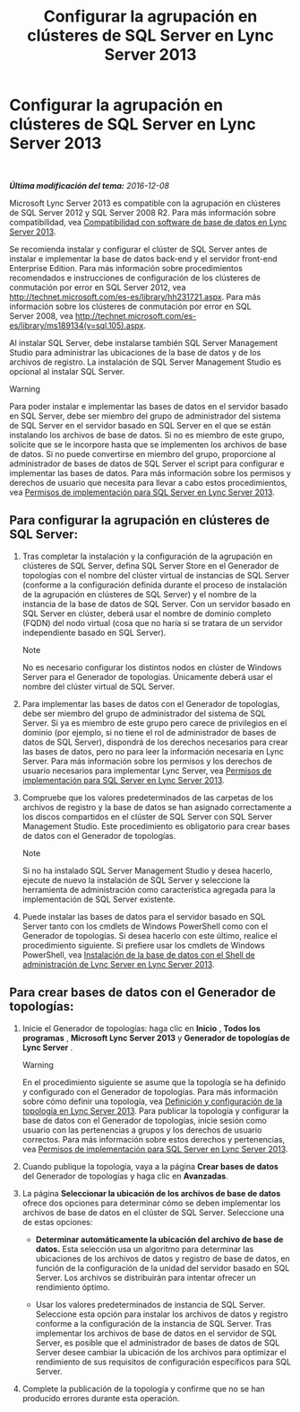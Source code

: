 ﻿---
title: Configurar la agrupación en clústeres de SQL Server en Lync Server 2013
TOCTitle: Configurar la agrupación en clústeres de SQL Server en Lync Server 2013
ms:assetid: d7b52ef1-573c-48ed-bb94-34e37b49645c
ms:mtpsurl: https://technet.microsoft.com/es-es/library/Dn383982(v=OCS.15)
ms:contentKeyID: 56559137
ms.date: 01/07/2017
mtps_version: v=OCS.15
ms.translationtype: HT
---

# Configurar la agrupación en clústeres de SQL Server en Lync Server 2013

 

_**Última modificación del tema:** 2016-12-08_

Microsoft Lync Server 2013 es compatible con la agrupación en clústeres de SQL Server 2012 y SQL Server 2008 R2. Para más información sobre compatibilidad, vea [Compatibilidad con software de base de datos en Lync Server 2013](lync-server-2013-database-software-support.md).

Se recomienda instalar y configurar el clúster de SQL Server antes de instalar e implementar la base de datos back-end y el servidor front-end Enterprise Edition. Para más información sobre procedimientos recomendados e instrucciones de configuración de los clústeres de conmutación por error en SQL Server 2012, vea <http://technet.microsoft.com/es-es/library/hh231721.aspx>. Para más información sobre los clústeres de conmutación por error en SQL Server 2008, vea <http://technet.microsoft.com/es-es/library/ms189134(v=sql.105).aspx>.

Al instalar SQL Server, debe instalarse también SQL Server Management Studio para administrar las ubicaciones de la base de datos y de los archivos de registro. La instalación de SQL Server Management Studio es opcional al instalar SQL Server.

> [!WARNING]  
> Para poder instalar e implementar las bases de datos en el servidor basado en SQL Server, debe ser miembro del grupo de administrador del sistema de SQL Server en el servidor basado en SQL Server en el que se están instalando los archivos de base de datos. Si no es miembro de este grupo, solicite que se le incorpore hasta que se implementen los archivos de base de datos. Si no puede convertirse en miembro del grupo, proporcione al administrador de bases de datos de SQL Server el script para configurar e implementar las bases de datos. Para más información sobre los permisos y derechos de usuario que necesita para llevar a cabo estos procedimientos, vea <a href="lync-server-2013-deployment-permissions-for-sql-server.md">Permisos de implementación para SQL Server en Lync Server 2013</a>.



## Para configurar la agrupación en clústeres de SQL Server:

1.  Tras completar la instalación y la configuración de la agrupación en clústeres de SQL Server, defina SQL Server Store en el Generador de topologías con el nombre del clúster virtual de instancias de SQL Server (conforme a la configuración definida durante el proceso de instalación de la agrupación en clústeres de SQL Server) y el nombre de la instancia de la base de datos de SQL Server. Con un servidor basado en SQL Server en clúster, deberá usar el nombre de dominio completo (FQDN) del nodo virtual (cosa que no haría si se tratara de un servidor independiente basado en SQL Server).
    

    > [!NOTE]
    > No es necesario configurar los distintos nodos en clúster de Windows Server para el Generador de topologías. Únicamente deberá usar el nombre del clúster virtual de SQL Server.



2.  Para implementar las bases de datos con el Generador de topologías, debe ser miembro del grupo de administrador del sistema de SQL Server. Si ya es miembro de este grupo pero carece de privilegios en el dominio (por ejemplo, si no tiene el rol de administrador de bases de datos de SQL Server), dispondrá de los derechos necesarios para crear las bases de datos, pero no para leer la información necesaria en Lync Server. Para más información sobre los permisos y los derechos de usuario necesarios para implementar Lync Server, vea [Permisos de implementación para SQL Server en Lync Server 2013](lync-server-2013-deployment-permissions-for-sql-server.md).

3.  Compruebe que los valores predeterminados de las carpetas de los archivos de registro y la base de datos se han asignado correctamente a los discos compartidos en el clúster de SQL Server con SQL Server Management Studio. Este procedimiento es obligatorio para crear bases de datos con el Generador de topologías.
    

    > [!NOTE]
    > Si no ha instalado SQL Server Management Studio y desea hacerlo, ejecute de nuevo la instalación de SQL Server y seleccione la herramienta de administración como característica agregada para la implementación de SQL Server existente.



4.  Puede instalar las bases de datos para el servidor basado en SQL Server tanto con los cmdlets de Windows PowerShell como con el Generador de topologías. Si desea hacerlo con este último, realice el procedimiento siguiente. Si prefiere usar los cmdlets de Windows PowerShell, vea [Instalación de la base de datos con el Shell de administración de Lync Server en Lync Server 2013](lync-server-2013-database-installation-using-lync-server-management-shell.md).

## Para crear bases de datos con el Generador de topologías:

1.  Inicie el Generador de topologías: haga clic en **Inicio** , **Todos los programas** , **Microsoft Lync Server 2013** y **Generador de topologías de Lync Server** .
    
    > [!WARNING]  
    > En el procedimiento siguiente se asume que la topología se ha definido y configurado con el Generador de topologías. Para más información sobre cómo definir una topología, vea <a href="lync-server-2013-defining-and-configuring-the-topology.md">Definición y configuración de la topología en Lync Server 2013</a>. Para publicar la topología y configurar la base de datos con el Generador de topologías, inicie sesión como usuario con las pertenencias a grupos y los derechos de usuario correctos. Para más información sobre estos derechos y pertenencias, vea <a href="lync-server-2013-deployment-permissions-for-sql-server.md">Permisos de implementación para SQL Server en Lync Server 2013</a>.
    


2.  Cuando publique la topología, vaya a la página **Crear bases de datos** del Generador de topologías y haga clic en **Avanzadas**.

3.  La página **Seleccionar la ubicación de los archivos de base de datos** ofrece dos opciones para determinar cómo se deben implementar los archivos de base de datos en el clúster de SQL Server. Seleccione una de estas opciones:
    
      - **Determinar automáticamente la ubicación del archivo de base de datos.** Esta selección usa un algoritmo para determinar las ubicaciones de los archivos de datos y registro de base de datos, en función de la configuración de la unidad del servidor basado en SQL Server. Los archivos se distribuirán para intentar ofrecer un rendimiento óptimo.
    
      - Usar los valores predeterminados de instancia de SQL Server. Seleccione esta opción para instalar los archivos de datos y registro conforme a la configuración de la instancia de SQL Server. Tras implementar los archivos de base de datos en el servidor de SQL Server, es posible que el administrador de bases de datos de SQL Server desee cambiar la ubicación de los archivos para optimizar el rendimiento de sus requisitos de configuración específicos para SQL Server.

4.  Complete la publicación de la topología y confirme que no se han producido errores durante esta operación.

